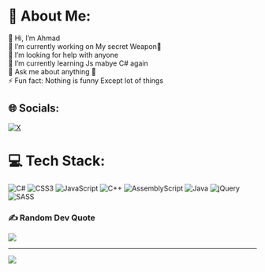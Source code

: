 # 💫 About Me:
👋 Hi, I’m Ahmad<br>🔭 I’m currently working on My secret Weapon🤫<br>🤝 I’m looking for help with anyone<br>🌱 I’m currently learning Js mabye C# again<br>💬 Ask me about anything 🤞<br>⚡ Fun fact: Nothing is funny Except lot of things<br>


## 🌐 Socials:
[![X](https://img.shields.io/badge/X-black.svg?logo=X&logoColor=white)](https://x.com/@SmileyFace1371) 
# 💻 Tech Stack:
![C#](https://img.shields.io/badge/c%23-%23239120.svg?style=plastic&logo=csharp&logoColor=white) ![CSS3](https://img.shields.io/badge/css3-%231572B6.svg?style=plastic&logo=css3&logoColor=white) ![JavaScript](https://img.shields.io/badge/javascript-%23323330.svg?style=plastic&logo=javascript&logoColor=%23F7DF1E) ![C++](https://img.shields.io/badge/c++-%2300599C.svg?style=plastic&logo=c%2B%2B&logoColor=white) ![AssemblyScript](https://img.shields.io/badge/assembly%20script-%23000000.svg?style=plastic&logo=assemblyscript&logoColor=white) ![Java](https://img.shields.io/badge/java-%23ED8B00.svg?style=plastic&logo=openjdk&logoColor=white) ![jQuery](https://img.shields.io/badge/jquery-%230769AD.svg?style=plastic&logo=jquery&logoColor=white) ![SASS](https://img.shields.io/badge/SASS-hotpink.svg?style=plastic&logo=SASS&logoColor=white)
### ✍️ Random Dev Quote
![](https://quotes-github-readme.vercel.app/api?type=horizontal&theme=radical)

------
[![](https://visitcount.itsvg.in/api?id=Ahamd-Fallah&icon=10&color=10)](https://visitcount.itsvg.in)

<!-- Proudly created with GPRM ( https://gprm.itsvg.in ) -->
